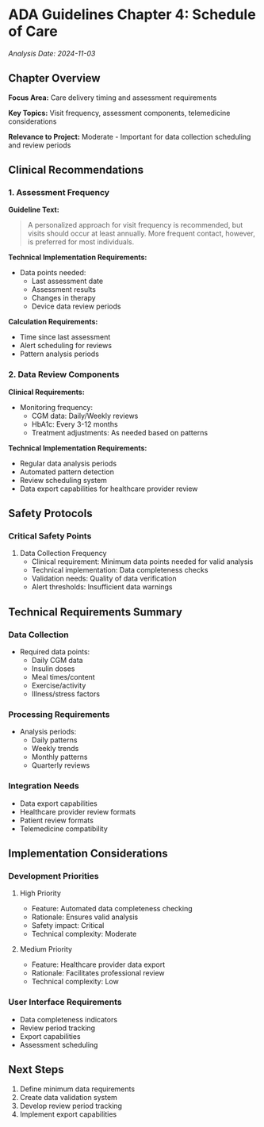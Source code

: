 # ADA Guidelines Chapter 4: Schedule of Care
*Analysis Date: 2024-11-03*

## Chapter Overview
**Focus Area:** Care delivery timing and assessment requirements

**Key Topics:** Visit frequency, assessment components, telemedicine considerations

**Relevance to Project:** Moderate - Important for data collection scheduling and review periods

## Clinical Recommendations
### 1. Assessment Frequency
**Guideline Text:**
> A personalized approach for visit frequency is recommended, but visits should occur at least annually. More frequent contact, however, is preferred for most individuals.

**Technical Implementation Requirements:**
- Data points needed:
  - Last assessment date
  - Assessment results
  - Changes in therapy
  - Device data review periods

**Calculation Requirements:**
- Time since last assessment
- Alert scheduling for reviews
- Pattern analysis periods

### 2. Data Review Components
**Clinical Requirements:**
- Monitoring frequency:
  - CGM data: Daily/Weekly reviews
  - HbA1c: Every 3-12 months
  - Treatment adjustments: As needed based on patterns

**Technical Implementation Requirements:**
- Regular data analysis periods
- Automated pattern detection
- Review scheduling system
- Data export capabilities for healthcare provider review

## Safety Protocols
### Critical Safety Points
1. Data Collection Frequency
   - Clinical requirement: Minimum data points needed for valid analysis
   - Technical implementation: Data completeness checks
   - Validation needs: Quality of data verification
   - Alert thresholds: Insufficient data warnings

## Technical Requirements Summary
### Data Collection
- Required data points:
  - Daily CGM data
  - Insulin doses
  - Meal times/content
  - Exercise/activity
  - Illness/stress factors

### Processing Requirements
- Analysis periods:
  - Daily patterns
  - Weekly trends
  - Monthly patterns
  - Quarterly reviews

### Integration Needs
- Data export capabilities
- Healthcare provider review formats
- Patient review formats
- Telemedicine compatibility

## Implementation Considerations
### Development Priorities
1. High Priority
   - Feature: Automated data completeness checking
   - Rationale: Ensures valid analysis
   - Safety impact: Critical
   - Technical complexity: Moderate

2. Medium Priority
   - Feature: Healthcare provider data export
   - Rationale: Facilitates professional review
   - Technical complexity: Low

### User Interface Requirements
- Data completeness indicators
- Review period tracking
- Export capabilities
- Assessment scheduling

## Next Steps
1. Define minimum data requirements
2. Create data validation system
3. Develop review period tracking
4. Implement export capabilities